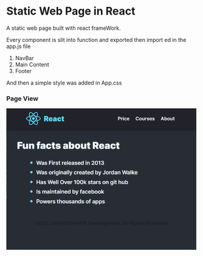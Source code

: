 # Static Web Page in React
A static web page built with react frameWork.

Every component is slit into function and exported then import ed in the app.js file
1. NavBar
2. Main Content
3. Footer

And then a simple style was added in App.css

### Page View
<img src="./src/assets/page_image.png" alt="Page View" width = "500px" display="flex" justify-content="center"/>